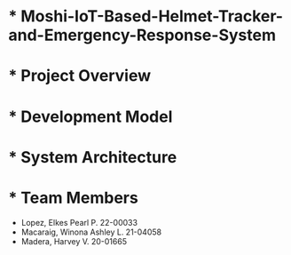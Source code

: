 # * Moshi-IoT-Based-Helmet-Tracker-and-Emergency-Response-System


# * Project Overview

# * Development Model

# * System Architecture

# * Team Members

* Lopez, Elkes Pearl P. 22-00033
* Macaraig, Winona Ashley L. 21-04058
* Madera, Harvey V.     20-01665
